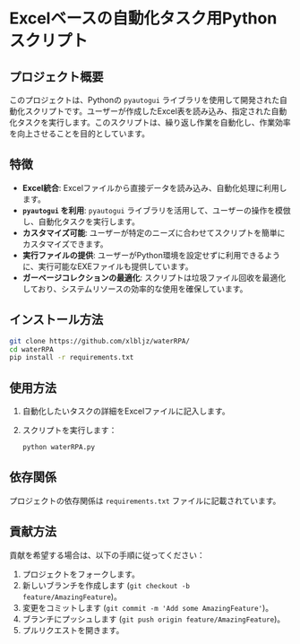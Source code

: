 # Excelベースの自動化タスク用Pythonスクリプト

## プロジェクト概要

このプロジェクトは、Pythonの `pyautogui` ライブラリを使用して開発された自動化スクリプトです。ユーザーが作成したExcel表を読み込み、指定された自動化タスクを実行します。このスクリプトは、繰り返し作業を自動化し、作業効率を向上させることを目的としています。

## 特徴

- **Excel統合**: Excelファイルから直接データを読み込み、自動化処理に利用します。
- **`pyautogui` を利用**: `pyautogui` ライブラリを活用して、ユーザーの操作を模倣し、自動化タスクを実行します。
- **カスタマイズ可能**: ユーザーが特定のニーズに合わせてスクリプトを簡単にカスタマイズできます。
- **実行ファイルの提供**: ユーザーがPython環境を設定せずに利用できるように、実行可能なEXEファイルも提供しています。
- **ガーベージコレクションの最適化**: スクリプトは垃圾ファイル回收を最適化しており、システムリソースの効率的な使用を確保しています。

## インストール方法

```bash
git clone https://github.com/xlbljz/waterRPA/
cd waterRPA
pip install -r requirements.txt
```

## 使用方法

1. 自動化したいタスクの詳細をExcelファイルに記入します。
2. スクリプトを実行します：

   ```bash
   python waterRPA.py
   ```

## 依存関係

プロジェクトの依存関係は `requirements.txt` ファイルに記載されています。

## 貢献方法

貢献を希望する場合は、以下の手順に従ってください：

1. プロジェクトをフォークします。
2. 新しいブランチを作成します (`git checkout -b feature/AmazingFeature`)。
3. 変更をコミットします (`git commit -m 'Add some AmazingFeature'`)。
4. ブランチにプッシュします (`git push origin feature/AmazingFeature`)。
5. プルリクエストを開きます。
